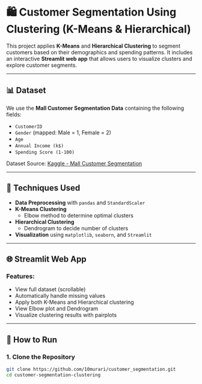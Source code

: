 # 🛍️ Customer Segmentation Using Clustering (K-Means & Hierarchical)

This project applies **K-Means** and **Hierarchical Clustering** to segment customers based on their demographics and spending patterns. It includes an interactive **Streamlit web app** that allows users to visualize clusters and explore customer segments.

---

## 📊 Dataset

We use the **Mall Customer Segmentation Data** containing the following fields:

- `CustomerID`
- `Gender` (mapped: Male = 1, Female = 2)
- `Age`
- `Annual Income (k$)`
- `Spending Score (1-100)`

Dataset Source: [Kaggle - Mall Customer Segmentation](https://www.kaggle.com/datasets/vjchoudhary7/customer-segmentation-tutorial)

---

## 🧠 Techniques Used

- **Data Preprocessing** with `pandas` and `StandardScaler`
- **K-Means Clustering**
  - Elbow method to determine optimal clusters
- **Hierarchical Clustering**
  - Dendrogram to decide number of clusters
- **Visualization** using `matplotlib`, `seaborn`, and `Streamlit`

---

## 🌐 Streamlit Web App

### Features:
- View full dataset (scrollable)
- Automatically handle missing values
- Apply both K-Means and Hierarchical clustering
- View Elbow plot and Dendrogram
- Visualize clustering results with pairplots

---

## 🚀 How to Run

### 1. Clone the Repository

```bash
git clone https://github.com/10murari/customer_segmentation.git
cd customer-segmentation-clustering
